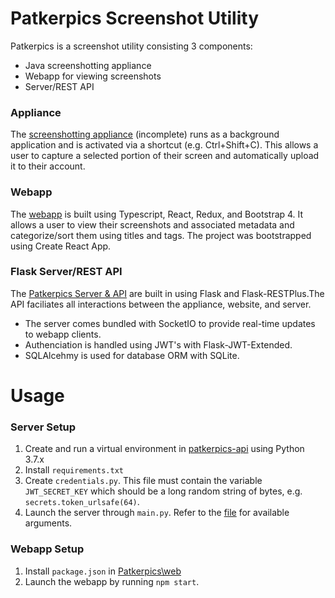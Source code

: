 # Patkerpics Screenshot Utility

Patkerpics is a screenshot utility consisting 3 components:
* Java screenshotting appliance
* Webapp for viewing screenshots
* Server/REST API

### Appliance
The [screenshotting appliance](./patkerpics-appliance) (incomplete) runs as a background application and is activated
via a shortcut (e.g. Ctrl+Shift+C). This allows a user to capture a selected portion of their screen and automatically upload it to their account.

### Webapp
The [webapp](./Patkerpics) is built using Typescript, React, Redux, and Bootstrap 4. It allows a user to view their screenshots and associated metadata and categorize/sort them using titles and tags. The project was bootstrapped using Create React App.

### Flask Server/REST API
The [Patkerpics Server & API](./patkerpics-api) are built in using Flask and Flask-RESTPlus.The API faciliates all interactions between the appliance, website, and server.
- The server comes bundled with SocketIO to provide real-time updates to webapp clients.
- Authenciation is handled using JWT's with Flask-JWT-Extended.
- SQLAlcehmy is used for database ORM with SQLite.

# Usage

### Server Setup
1. Create and run a virtual environment in [patkerpics-api](./patkerpics-api) using Python 3.7.x
2. Install `requirements.txt`
3. Create `credentials.py`. This file must contain the variable `JWT_SECRET_KEY` which should be a long random string of bytes, e.g. `secrets.token_urlsafe(64)`.
4. Launch the server through `main.py`. Refer to the [file](./patkerpics-api) for available arguments.

### Webapp Setup
1. Install `package.json` in [Patkerpics\web](./Patkerpics/web)
2. Launch the webapp by running `npm start`.